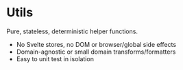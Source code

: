# Utils

Pure, stateless, deterministic helper functions.

- No Svelte stores, no DOM or browser/global side effects
- Domain-agnostic or small domain transforms/formatters
- Easy to unit test in isolation

